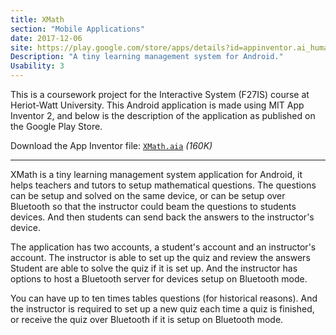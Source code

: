 ```yaml
---
title: XMath
section: "Mobile Applications"
date: 2017-12-06
site: https://play.google.com/store/apps/details?id=appinventor.ai_humaid_andr.XMath&hl=en_US
Description: "A tiny learning management system for Android."
Usability: 3
---
```


This is a coursework project for the Interactive System (F27IS) course at Heriot-Watt
University. This Android application is made using MIT App Inventor 2, and below
is the description of the application as published on the Google Play Store.  

Download the App Inventor file: [`XMath.aia`](XMath.aia) *(160K)*

----------

XMath is a tiny learning management system application for Android, it helps
teachers and tutors to setup mathematical questions. The questions can be setup
and solved on the same device, or can be setup over Bluetooth so that the
instructor could beam the questions to students devices. And then students can
send back the answers to the instructor's device.

The application has two accounts, a student's account and an instructor's
account. The instructor is able to set up the quiz and review the answers
Student are able to solve the quiz if it is set up. And the instructor has
options to host a Bluetooth server for devices setup on Bluetooth mode.

You can have up to ten times tables questions (for historical reasons). And the
instructor is required to set up a new quiz each time a quiz is finished, or
receive the quiz over Bluetooth if it is setup on Bluetooth mode.
